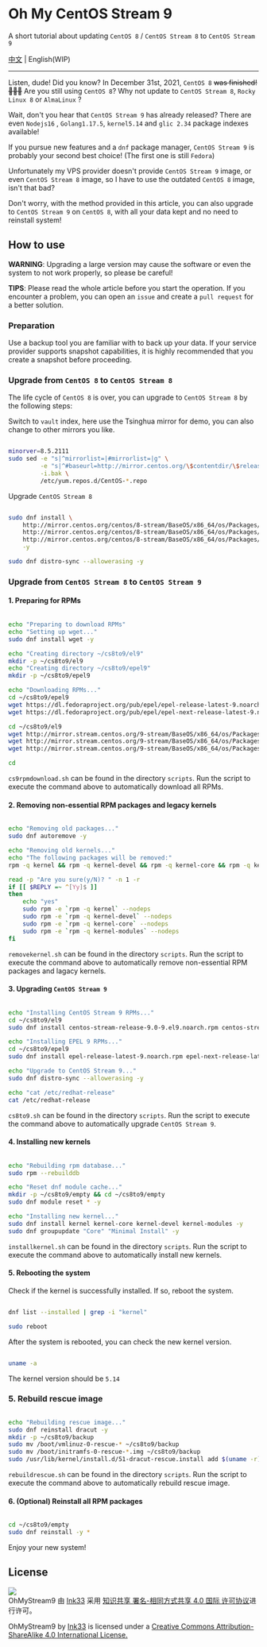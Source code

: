 # Oh My CentOS Stream 9

A short tutorial about updating `CentOS 8` / `CentOS Stream 8` to `CentOS Stream 9`

[中文](README.md) | English(WIP)

---

Listen, dude! Did you know? In December 31st, 2021, `CentOS 8` ~~was finished! 🎉🎉🎉~~
Are you still using `CentOS 8`? Why not update to `CentOS Stream 8`, `Rocky Linux 8` or `AlmaLinux` ?

Wait, don't you hear that `CentOS Stream 9` has already released? There are even `Nodejs16` , `Golang1.17.5`, `kernel5.14` and `glic 2.34` package indexes available!

If you pursue new features and a `dnf` package manager, `CentOS Stream 9` is probably your second best choice! (The first one is still `Fedora`)

Unfortunately my VPS provider doesn't provide `CentOS Stream 9` image, or even `CentOS Stream 8` image, so I have to use the outdated `CentOS 8` image, isn't that bad?  

Don't worry, with the method provided in this article, you can also upgrade to `CentOS Stream 9` on `CentOS 8`, with all your data kept and no need to reinstall system!

## How to use

**WARNING**: Upgrading a large version may cause the software or even the system to not work properly, so please be careful!  

**TIPS**: Please read the whole article before you start the operation. If you encounter a problem, you can open an `issue` and create a `pull request` for a better solution.

### Preparation

Use a backup tool you are familiar with to back up your data. If your service provider supports snapshot capabilities, it is highly recommended that you create a snapshot before proceeding.

### Upgrade from `CentOS 8` to `CentOS Stream 8`

The life cycle of `CentOS 8` is over, you can upgrade to `CentOS Stream 8` by the following steps:

Switch to `vault` index, here use the Tsinghua mirror for demo, you can also change to other mirrors you like.

``` sh

minorver=8.5.2111
sudo sed -e "s|^mirrorlist=|#mirrorlist=|g" \
         -e "s|^#baseurl=http://mirror.centos.org/\$contentdir/\$releasever|baseurl=https://mirrors.tuna.tsinghua.edu.cn/centos-vault/$minorver|g" \
         -i.bak \
         /etc/yum.repos.d/CentOS-*.repo

```

Upgrade `CentOS Stream 8`

``` sh

sudo dnf install \
    http://mirror.centos.org/centos/8-stream/BaseOS/x86_64/os/Packages/centos-stream-repos-8-4.el8.noarch.rpm \
    http://mirror.centos.org/centos/8-stream/BaseOS/x86_64/os/Packages/centos-stream-release-8.6-1.el8.noarch.rpm \
    http://mirror.centos.org/centos/8-stream/BaseOS/x86_64/os/Packages/centos-gpg-keys-8-4.el8.noarch.rpm \
    -y

sudo dnf distro-sync --allowerasing -y

```

### Upgrade from `CentOS Stream 8` to `CentOS Stream 9`

#### 1. Preparing for RPMs

``` sh

echo "Preparing to download RPMs"
echo "Setting up wget..."
sudo dnf install wget -y

echo "Creating directory ~/cs8to9/el9"
mkdir -p ~/cs8to9/el9
echo "Creating directory ~/cs8to9/epel9"
mkdir -p ~/cs8to9/epel9

echo "Downloading RPMs..."
cd ~/cs8to9/epel9
wget https://dl.fedoraproject.org/pub/epel/epel-release-latest-9.noarch.rpm
wget https://dl.fedoraproject.org/pub/epel/epel-next-release-latest-9.noarch.rpm

cd ~/cs8to9/el9
wget http://mirror.stream.centos.org/9-stream/BaseOS/x86_64/os/Packages/centos-stream-release-9.0-9.el9.noarch.rpm
wget http://mirror.stream.centos.org/9-stream/BaseOS/x86_64/os/Packages/centos-stream-repos-9.0-9.el9.noarch.rpm
wget http://mirror.stream.centos.org/9-stream/BaseOS/x86_64/os/Packages/centos-gpg-keys-9.0-9.el9.noarch.rpm

cd 

``` 

`cs9rpmdownload.sh` can be found in the directory `scripts`. Run the script to execute the command above to automatically download all RPMs.

#### 2. Removing non-essential RPM packages and legacy kernels

``` sh

echo "Removing old packages..."
sudo dnf autoremove -y

echo "Removing old kernels..."
echo "The following packages will be removed:"
rpm -q kernel && rpm -q kernel-devel && rpm -q kernel-core && rpm -q kernel-modules

read -p "Are you sure(y/N)? " -n 1 -r
if [[ $REPLY =~ ^[Yy]$ ]]
then
    echo "yes"
    sudo rpm -e `rpm -q kernel` --nodeps
    sudo rpm -e `rpm -q kernel-devel` --nodeps
    sudo rpm -e `rpm -q kernel-core` --nodeps
    sudo rpm -e `rpm -q kernel-modules` --nodeps
fi

```

`removekernel.sh` can be found in the directory `scripts`. Run the script to execute the command above to automatically remove non-essential RPM packages and lagacy kernels.

#### 3. Upgrading `CentOS Stream 9`

``` sh 

echo "Installing CentOS Stream 9 RPMs..."
cd ~/cs8to9/el9
sudo dnf install centos-stream-release-9.0-9.el9.noarch.rpm centos-stream-repos-9.0-9.el9.noarch.rpm centos-gpg-keys-9.0-9.el9.noarch.rpm -y

echo "Installing EPEL 9 RPMs..."
cd ~/cs8to9/epel9
sudo dnf install epel-release-latest-9.noarch.rpm epel-next-release-latest-9.noarch.rpm -y

echo "Upgrade to CentOS Stream 9..." 
sudo dnf distro-sync --allowerasing -y

echo "cat /etc/redhat-release"
cat /etc/redhat-release

``` 

`cs8to9.sh` can be found in the directory `scripts`. Run the script to execute the command above to automatically upgrade `CentOS Stream 9`.

#### 4. Installing new kernels

``` sh

echo "Rebuilding rpm database..."
sudo rpm --rebuilddb

echo "Reset dnf module cache..."
mkdir -p ~/cs8to9/empty && cd ~/cs8to9/empty
sudo dnf module reset * -y

echo "Installing new kernel..."
sudo dnf install kernel kernel-core kernel-devel kernel-modules -y
sudo dnf groupupdate "Core" "Minimal Install" -y

```

`installkernel.sh` can be found in the directory `scripts`. Run the script to execute the command above to automatically install new kernels.

#### 5. Rebooting the system

Check if the kernel is successfully installed. If so, reboot the system.

``` sh

dnf list --installed | grep -i "kernel"

sudo reboot

```

After the system is rebooted, you can check the new kernel version.


``` sh

uname -a

```

The kernel version should be `5.14`

### 5. Rebuild rescue image

``` sh

echo "Rebuilding rescue image..."
sudo dnf reinstall dracut -y
mkdir -p ~/cs8to9/backup
sudo mv /boot/vmlinuz-0-rescue-* ~/cs8to9/backup
sudo mv /boot/initramfs-0-rescue-*.img ~/cs8to9/backup
sudo /usr/lib/kernel/install.d/51-dracut-rescue.install add $(uname -r) "" /lib/modules/$(uname -r)/vmlinuz

```

`rebuildrescue.sh` can be found in the directory `scripts`. Run the script to execute the command above to automatically rebuild rescue image.

#### 6. (Optional) Reinstall all RPM packages

``` sh

cd ~/cs8to9/empty
sudo dnf reinstall -y *

```

Enjoy your new system!

## License

[![](https://i.creativecommons.org/l/by-sa/4.0/88x31.png)](http://creativecommons.org/licenses/by-sa/4.0/)  
OhMyStream9 由 [Ink33](https://github.com/Ink-33) 采用 [知识共享 署名-相同方式共享 4.0 国际 许可协议](http://creativecommons.org/licenses/by-sa/4.0/)进行许可。  

OhMyStream9 by [Ink33](https://github.com/Ink-33) is licensed under a [Creative Commons Attribution-ShareAlike 4.0 International License.](http://creativecommons.org/licenses/by-sa/4.0/)